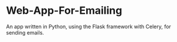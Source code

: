 # Web-App-For-Emailing
An app written in Python, using the Flask framework with Celery, for sending emails.
